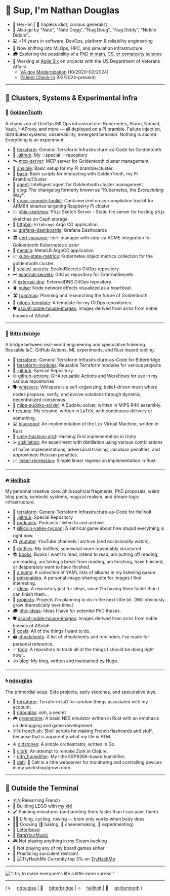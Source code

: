 # 👋 Sup, I'm Nathan Douglas

- 👨 He/Him | 🧠 hapless idiot, curious generalist
- 🥸 Also go by "Nate", "Nate Dogg", "Nug Doug", "Nug Diddy", "Niddle Diddle"...
- 💻 ~14 years in software, DevOps, platform & reliability engineering
- 🧠 Now shifting into MLOps, HPC, and simulation infrastructure
- 🎓 Exploring the possibility of a [PhD in math, CS, or complexity science](https://github.com/hellholt/phd-ideas/)
- 🏥 Working at [Agile Six](https://agile6.com/) on projects with the US Department of Veterans Affairs:
  - [VA.gov Modernization](https://www.va.gov/modernization/) (10/2020–02/2024)
  - [Patient Check-In](https://www.va.gov/maryland-health-care/stories/check-in-for-your-va-appointment-with-your-smartphone/) (02/2024–present)

---

## 🧰 Clusters, Systems & Experimental Infra

### 🦷 [**GoldenTooth**](https://github.com/goldentooth)
A chaos zoo of DevOps/MLOps infrastructure: Kubernetes, Slurm, Nomad, Vault, HAProxy, and more — all deployed on a Pi bramble.
Failure injection, distributed systems, observability, emergent behavior. Nothing is sacred. Everything is an experiment.

- 🚜 [terraform](https://github.com/goldentooth/terraform): General Terraform Infrastructure-as-Code for Goldentooth
- 👋 [.github](https://github.com/goldentooth/.github): My ✨special ✨ repository
- 🛰️ [mcp-server](https://github.com/goldentooth/mcp-server): MCP server for Goldentooth cluster management
- 🧰 [ansible](https://github.com/goldentooth/ansible): Basic setup for my Pi bramble/cluster.
- 🐚 [bash](https://github.com/goldentooth/bash): Bash scripts for interacting with GoldenTooth, my Pi Bramble/Cluster
- 🧞 [agent](https://github.com/goldentooth/agent): Intelligent agent for Goldentooth cluster management
- 🧱 [clog](https://github.com/goldentooth/clog): The changelog formerly known as "Kubernetes, the _Excruciating_ Way".
- 🧰 [cross-compile-toolkit](https://github.com/goldentooth/cross-compile-toolkit): Containerized cross-compilation toolkit for ARM64 binaries targeting Raspberry Pi cluster
- 📉 [p5js-sketches](https://github.com/goldentooth/p5js-sketches): P5.js Sketch Server - Static file server for hosting p5.js sketches on Ceph storage
- 📡 [httpbin](https://github.com/goldentooth/httpbin): `httpbingo` Argo CD application
- 📊 [grafana-dashboards](https://github.com/goldentooth/grafana-dashboards): Grafana Dashboards
- 🏛️ [cert-manager](https://github.com/goldentooth/cert-manager): cert-manager with step-ca ACME integration for Goldentooth Kubernetes cluster
- 🧲 [metallb](https://github.com/goldentooth/metallb): MetalLB ArgoCD application
- 📈 [kube-state-metrics](https://github.com/goldentooth/kube-state-metrics): Kubernetes object metrics collection for the goldentooth cluster
- 🔐 [sealed-secrets](https://github.com/goldentooth/sealed-secrets): SealedSecrets GitOps repository.
- 🗝️ [external-secrets](https://github.com/goldentooth/external-secrets): GitOps repository for ExternalSecrets
- 🌐 [external-dns](https://github.com/goldentooth/external-dns): ExternalDNS GitOps repository.
- 🫀 [pulse](https://github.com/goldentooth/pulse): Node network effects visualized as a heartbeat.
- 🛣️ [roadmap](https://github.com/goldentooth/roadmap): Planning and researching the future of Goldentooth.
- 🧬 [gitops-template](https://github.com/goldentooth/gitops-template): A template for my GitOps repositories.
- 🛡️ [asoiaf-noble-house-images](https://github.com/goldentooth/asoiaf-noble-house-images): Images derived from arms from noble houses of ASoIaF.


---

### 🌉 [**Bitterbridge**](https://github.com/bitterbridge)
A bridge between real-world engineering and speculative tinkering. Reusable IaC, GitHub Actions, ML experiments, and Rust-based tooling.

- 🚜 [terraform](https://github.com/bitterbridge/terraform): General Terraform Infrastructure-as-Code for Bitterbridge
- 🧩 [terraform-modules](https://github.com/bitterbridge/terraform-modules): Reusable Terraform modules for various projects
- 👋 [.github](https://github.com/bitterbridge/.github): Special Repository
- ⚙️ [github-actions](https://github.com/bitterbridge/github-actions): GHA reusable Actions and Workflows for use in my various repositories
- 🗣️ [whispers](https://github.com/bitterbridge/whispers): Whispers is a self-organizing, belief-driven mesh where nodes propose, verify, and evolve solutions through dynamic, decentralized consensus.
- 🔢 [mips-sudoku-solver](https://github.com/bitterbridge/mips-sudoku-solver): A Sudoku solver, written in MIPS R4K assembly.
- 🕴️ [resume](https://github.com/bitterbridge/resume): My résumé, written in LaTeX, with continuous delivery or something.
- 💻 [blackpool](https://github.com/bitterbridge/blackpool): An implementation of the Lox Virtual Machine, written in Rust
- 🧊 [unity-hashing-grid](https://github.com/bitterbridge/unity-hashing-grid): Hashing Grid implementation in Unity
- ☕️ [distillation](https://github.com/bitterbridge/distillation): An experiment with distillation using various combinations of naïve implementations, adversarial training, Jacobian penalties, and approximate Hessian penalties.
- 📈 [linear-regression](https://github.com/bitterbridge/linear-regression): Simple linear regression implementation in Rust.


---

### ️‍🔥 [**Hellholt**](https://github.com/hellholt)
My personal creative core: philosophical fragments, PhD proposals, weird blog posts, symbolic systems, magical realism, and dream-logic infrastructure.

- 🚜 [terraform](https://github.com/hellholt/terraform): General Terraform Infrastructure-as-Code for Hellholt
- 👋 [.github](https://github.com/hellholt/.github): Special Repository
- 🎤 [podcasts](https://github.com/hellholt/podcasts): Podcasts I listen to and archive.
- ❓ [sillicoin-valley-tycoon](https://github.com/hellholt/sillicoin-valley-tycoon): A satirical game about how stupid everything is right now.
- 📺 [youtube](https://github.com/hellholt/youtube): YouTube channels I archive (and occasionally watch).
- 🧿 [dotfiles](https://github.com/hellholt/dotfiles): My dotfiles, somewhat more reasonably structured.
- 📚 [books](https://github.com/hellholt/books): Books I want to read, intend to read, am putting off reading, am reading, am taking a break from reading, am finishing, have finished, or desperately want to have finished.
- 🎵 [albums](https://github.com/hellholt/albums): A collection of YAML lists of albums in my listening queue
- 👩 [pinkmaiden](https://github.com/hellholt/pinkmaiden): A personal image-sharing site for images I find interesting.
- 💡 [ideas](https://github.com/hellholt/ideas): A repository just for ideas, since I'm having them faster than I can finish them...
- 📐 [projects](https://github.com/hellholt/projects): Projects I'm planning to do in the next little bit. (Will obviously grow dramatically over time.)
- 🎓 [phd-ideas](https://github.com/hellholt/phd-ideas): Ideas I have for potential PhD theses.
- 🛡️ [asoiaf-noble-house-images](https://github.com/hellholt/asoiaf-noble-house-images): Images derived from arms from noble houses of ASoIaF.
- 🥅 [goals](https://github.com/hellholt/goals): All of the things I want to do.
- 🖨️ [cheatsheets](https://github.com/hellholt/cheatsheets): A list of cheatsheets and reminders I've made for personal reference.
- ✅ [todo](https://github.com/hellholt/todo): A repository to track all of the things I should be doing right now...
- ✍️ [blog](https://github.com/hellholt/blog): My blog, written and maintained by Hugo.


---

### 🌀 [**ndouglas**](https://github.com/ndouglas)
The primordial soup. Side projects, early sketches, and speculative toys.

- 🚜 [terraform](https://github.com/ndouglas/terraform): Terraform IaC for random things associated with my account.
- 👋 [ndouglas](https://github.com/ndouglas/ndouglas): ooh, a secret
- 🎮 [greenstone](https://github.com/ndouglas/greenstone): A basic NES emulator written in Rust with an emphasis on debugging and game development.
- 🇫🇷 [french.sh](https://github.com/ndouglas/french.sh): Shell scripts for making French flashcards and stuff, because that is apparently what my life is ATM.
- ⛵ [oldstones](https://github.com/ndouglas/oldstones): A simple orchestrator, written in Go.
- 🧭 [clork](https://github.com/ndouglas/clork): An attempt to remake _Zork_ in Clojure.
- 💦 [ndh_humidifier](https://github.com/ndouglas/ndh_humidifier): My little ESP8266-based humidifier.
- 🍋 [dalt](https://github.com/ndouglas/dalt): 🍋 Dalt is a little webserver for monitoring and controlling devices in my workshop/grow room.


---

## 🎈 Outside the Terminal

- 🇫🇷 Relearning French
- 🧱 Building LEGO with [my kid](https://github.com/JomoDuggins)
- 🖌️ Painting miniatures (and printing them faster than I can paint them)
- 🧘‍♂️ Lifting, cycling, rowing — brain only works when body does
- 👨‍🍳 Cooking (🥖 baking, 🧀 cheesemaking, 🍝 experimenting)
- 🎥 [Letterboxd](https://letterboxd.com/supertempt768/)
- 🎼 [RateYourMusic](https://rateyourmusic.com/~NathanDouglas)
- 🎮 Not playing anything in my Steam backlog
- 🎲 Not playing any of my board games either
- 🌵 Practicing succulent restraint
- 🧠 <img src="https://tryhackme-badges.s3.amazonaws.com/lyssicc62.png" alt="TryHackMe"> Currently top 3% on [TryHackMe](https://tryhackme.com)

---

!["I try to make everyone's life a little more surreal."](https://github.com/user-attachments/assets/6784e08b-88b1-4760-a856-ed1d6e17c0df)

---

( <span style="display:inline-block; min-width: 2em;">🌀</span>[ndouglas](https://github.com/ndouglas/) | <span style="display:inline-block; min-width: 2em;">🌉</span>[bitterbridge](https://github.com/bitterbridge/) | <span style="display:inline-block; min-width: 2em;">️‍🔥</span>[hellholt](https://github.com/hellholt/) | <span style="display:inline-block; min-width: 2em;">🦷</span>[goldentooth](https://github.com/goldentooth/) )
